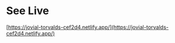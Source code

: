# See Live 
 [https://jovial-torvalds-cef2d4.netlify.app/](https://jovial-torvalds-cef2d4.netlify.app/)

